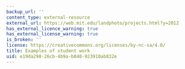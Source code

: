 ```yaml
---
backup_url: ''
content_type: external-resource
external_url: https://web.mit.edu/landphoto/projects.html?y=2012
has_external_licence_warning: true
has_external_license_warning: true
is_broken: ''
license: https://creativecommons.org/licenses/by-nc-sa/4.0/
title: Examples of student work
uid: e19da298-26cb-4b9a-b840-923910ab832e
---
```

